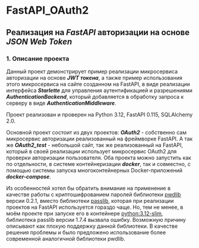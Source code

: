 # FastAPI_OAuth2

## Реализация на *FastAPI* авторизации на основе *JSON Web Token*

### 1. Описание проекта

Данный проект демонстрирует пример реализации микросервиса авторизации на основе ***JWT токена***, а также пример 
использования этого микросервиса на сайте созданном на FastAPI, в виде реализации интерфейса ***Starlette*** для 
управления аутентификацией и разрешениями ***AuthenticationBackend***, который добавляется в обработку запроса к серверу 
в виде ***AuthenticationMiddleware***.

Проект реализован и проверен на Python 3.12, FastAPI 0.115, SQLAlchemy 2.0.

Основной проект состоит из двух проектов: ***OAuth2*** - собственно сам микросервис авторизации реализованный на фреймворке 
FastAPI. А так же ***OAuth2_test*** - небольшой сайт, так же реализованный на FastAPI, который в своей реализации
использует микросервис OAuth2 для проверки авторизации пользователя. Оба проекта можно запустить как по отдельности, в системе
контейнеризации ***docker***, так и совместно, с помощью системы запуска многоконтейнерных Docker-приложений ***docker-compose***.

Из особенностей хотел бы обратить внимание на применение в качестве работы с криптошифрованием паролей 
библиотеки [<ins>pwdlib</ins>](https://pypi.org/project/pwdlib/) версии 0.2.1, вместо библиотеки [<ins>passlib</ins>](https://pypi.org/project/passlib/), 
которая при реализации проектов на FastAPI используется гораздо чаще. Но, тем не менее, в моём проекте при запуске его 
в контейнере [<ins>python:3.12-slim</ins>](https://hub.docker.com/_/python), библиотека passlib версии 1.7.4 вызвала ошибку. 
Возможную причину описывают как плохую поддержку данной библиотеки. В качестве решения проблемы и было предложено использование 
более современной аналогичной библиотеки pwdlib.

